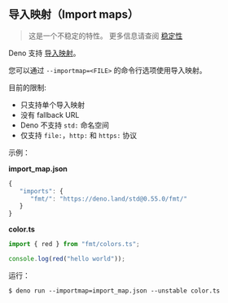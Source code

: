 ## 导入映射（Import maps）

> 这是一个不稳定的特性。
> 更多信息请查阅 [稳定性](../runtime/stability.md)

Deno 支持 [导入映射](https://github.com/WICG/import-maps)。

您可以通过 `--importmap=<FILE>` 的命令行选项使用导入映射。

目前的限制:

- 只支持单个导入映射
- 没有 fallback URL
- Deno 不支持 `std:` 命名空间
- 仅支持 `file:`，`http:` 和 `https:` 协议

示例：

**import_map.json**

```js
{
   "imports": {
      "fmt/": "https://deno.land/std@0.55.0/fmt/"
   }
}
```

**color.ts**

```ts
import { red } from "fmt/colors.ts";

console.log(red("hello world"));
```

运行：

```shell
$ deno run --importmap=import_map.json --unstable color.ts
```
